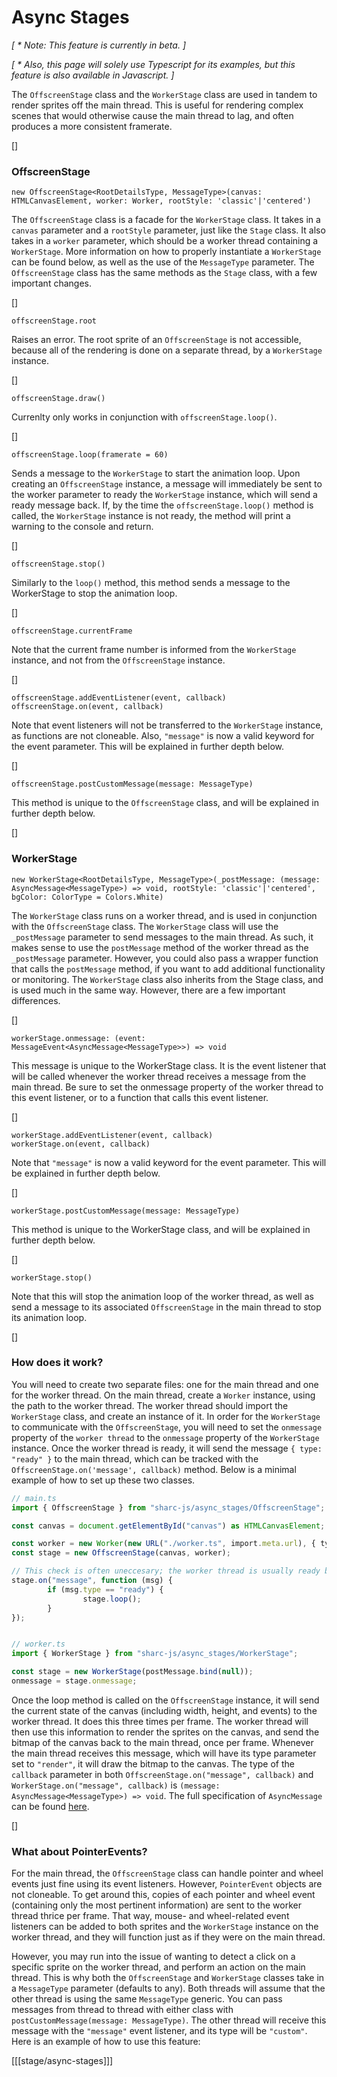 # Async Stages

_[ * Note: This feature is currently in beta. ]_

_[ * Also, this page will solely use Typescript for its examples, but this feature is also available in Javascript. ]_

The `OffscreenStage` class and the `WorkerStage` class are used in tandem to render sprites off the main thread. This is useful for rendering complex scenes that would otherwise cause the main thread to lag, and often produces a more consistent framerate.

[]
### OffscreenStage
~~~ts-header
new OffscreenStage<RootDetailsType, MessageType>(canvas: HTMLCanvasElement, worker: Worker, rootStyle: 'classic'|'centered')
~~~
The `OffscreenStage` class is a facade for the `WorkerStage` class. It takes in a `canvas` parameter and a `rootStyle` parameter, just like the `Stage` class. It also takes in a `worker` parameter, which should be a worker thread containing a `WorkerStage`. More information on how to properly instantiate a `WorkerStage` can be found below, as well as the use of the `MessageType` parameter. The `OffscreenStage` class has the same methods as the `Stage` class, with a few important changes.

[]
~~~ts-header
offscreenStage.root
~~~
Raises an error. The root sprite of an `OffscreenStage` is not accessible, because all of the rendering is done on a separate thread, by a `WorkerStage` instance.

[]
~~~ts-header
offscreenStage.draw()
~~~
Currenlty only works in conjunction with `offscreenStage.loop()`.

[]
~~~ts-header
offscreenStage.loop(framerate = 60)
~~~
Sends a message to the `WorkerStage` to start the animation loop. Upon creating an `OffscreenStage` instance, a message will immediately be sent to the worker parameter to ready the `WorkerStage` instance, which will send a ready message back. If, by the time the `offscreenStage.loop()` method is called, the `WorkerStage` instance is not ready, the method will print a warning to the console and return.

[]
~~~ts-header
offscreenStage.stop()
~~~
Similarly to the `loop()` method, this method sends a message to the WorkerStage to stop the animation loop.

[]
~~~ts-header
offscreenStage.currentFrame
~~~
Note that the current frame number is informed from the `WorkerStage` instance, and not from the `OffscreenStage` instance.

[]
~~~ts-header
offscreenStage.addEventListener(event, callback)
offscreenStage.on(event, callback)
~~~
Note that event listeners will not be transferred to the `WorkerStage` instance, as functions are not cloneable. Also, `"message"` is now a valid keyword for the event parameter. This will be explained in further depth below.

[]
~~~ts-header
offscreenStage.postCustomMessage(message: MessageType)
~~~
This method is unique to the `OffscreenStage` class, and will be explained in further depth below.

[]

### WorkerStage
~~~ts-header
new WorkerStage<RootDetailsType, MessageType>(_postMessage: (message: AsyncMessage<MessageType>) => void, rootStyle: 'classic'|'centered', bgColor: ColorType = Colors.White)
~~~
The `WorkerStage` class runs on a worker thread, and is used in conjunction with the `OffscreenStage` class. The `WorkerStage` class will use the `_postMessage` parameter to send messages to the main thread. As such, it makes sense to use the `postMessage` method of the worker thread as the `_postMessage` parameter. However, you could also pass a wrapper function that calls the `postMessage` method, if you want to add additional functionality or monitoring. The `WorkerStage` class also inherits from the Stage class, and is used much in the same way. However, there are a few important differences.

[]
~~~ts-header
workerStage.onmessage: (event: MessageEvent<AsyncMessage<MessageType>>) => void
~~~
This message is unique to the WorkerStage class. It is the event listener that will be called whenever the worker thread receives a message from the main thread. Be sure to set the onmessage property of the worker thread to this event listener, or to a function that calls this event listener.

[]
~~~ts-header
workerStage.addEventListener(event, callback)
workerStage.on(event, callback)
~~~
Note that `"message"` is now a valid keyword for the event parameter. This will be explained in further depth below.

[]
~~~ts-header
workerStage.postCustomMessage(message: MessageType)
~~~
This method is unique to the WorkerStage class, and will be explained in further depth below.

[]
~~~ts-header
workerStage.stop()
~~~
Note that this will stop the animation loop of the worker thread, as well as send a message to its associated `OffscreenStage` in the main thread to stop its animation loop.

[]
### How does it work?
You will need to create two separate files: one for the main thread and one for the worker thread. On the main thread, create a `Worker` instance, using the path to the worker thread. The worker thread should import the `WorkerStage` class, and create an instance of it. In order for the `WorkerStage` to communicate with the `OffscreenStage`, you will need to set the `onmessage` property of the `worker thread` to the `onmessage` property of the `WorkerStage` instance. Once the worker thread is ready, it will send the message `{ type: "ready" }` to the main thread, which can be tracked with the `OffscreenStage.on('message', callback)` method. Below is a minimal example of how to set up these two classes.

~~~ts
// main.ts 
import { OffscreenStage } from "sharc-js/async_stages/OffscreenStage";

const canvas = document.getElementById("canvas") as HTMLCanvasElement;

const worker = new Worker(new URL("./worker.ts", import.meta.url), { type: "module" });
const stage = new OffscreenStage(canvas, worker);

// This check is often uneccesary; the worker thread is usually ready by the time the OffscreenStage is created.
stage.on("message", function (msg) {
        if (msg.type == "ready") { 
                stage.loop();
        }
});


// worker.ts
import { WorkerStage } from "sharc-js/async_stages/WorkerStage";

const stage = new WorkerStage(postMessage.bind(null));
onmessage = stage.onmessage;
~~~

Once the loop method is called on the `OffscreenStage` instance, it will send the current state of the canvas (including width, height, and events) to the worker thread. It does this three times per frame. The worker thread will then use this information to render the sprites on the canvas, and send the bitmap of the canvas back to the main thread, once per frame. Whenever the main thread receives this message, which will have its type parameter set to `"render"`, it will draw the bitmap to the canvas. The type of the `callback` parameter in both `OffscreenStage.on("message", callback)` and `WorkerStage.on("message", callback)` is `(message: AsyncMessage<MessageType>) => void`. The full specification of `AsyncMessage` can be found [here](https://github.com/gitpushjoe/sharc/blob/main/src/sharc/types/Stage.ts#L87).

[]
### What about PointerEvents?
For the main thread, the `OffscreenStage` class can handle pointer and wheel events just fine using its event listeners. However, `PointerEvent` objects are not cloneable. To get around this, copies of each pointer and wheel event (containing only the most pertinent information) are sent to the worker thread thrice per frame. That way, mouse- and wheel-related event listeners can be added to both sprites and the `WorkerStage` instance on the worker thread, and they will function just as if they were on the main thread.

However, you may run into the issue of wanting to detect a click on a specific sprite on the worker thread, and perform an action on the main thread. This is why both the `OffscreenStage` and `WorkerStage` classes take in a `MessageType` parameter (defaults to any). Both threads will assume that the other thread is using the same `MessageType` generic. You can pass messages from thread to thread with either class with `postCustomMessage(message: MessageType)`. The other thread will receive this message with the `"message"` event listener, and its type will be `"custom"`. Here is an example of how to use this feature:

[[[stage/async-stages]]]
